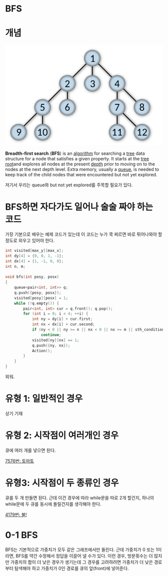 # BFS

# 개념

![BFS](../../docs/img/BFS1.png)

**Breadth-first search** (**BFS**) is an [algorithm](https://en.wikipedia.org/wiki/Algorithm) for searching a [tree](https://en.wikipedia.org/wiki/Tree_(data_structure)) data structure for a node that satisfies a given property. It starts at the [tree root](https://en.wikipedia.org/wiki/Tree_(data_structure)#Terminology)and explores all nodes at the present [depth](https://en.wikipedia.org/wiki/Tree_(data_structure)#Terminology) prior to moving on to the nodes at the next depth level. Extra memory, usually a [queue](https://en.wikipedia.org/wiki/Queue_(data_structure)), is needed to keep track of the child nodes that were encountered but not yet explored.

저기서 우리는 queue와 but not yet explored를 주목할 필요가 있다.

# BFS하면 자다가도 일어나 술술 짜야 하는 코드

가장 기본으로 배우는 예제 코드가 있는데 이 코드는 누가 쿡 찌르면 바로 튀어나와야 할 정도로 외우고 있어야 한다.

```cpp
int visited[max_y][max_x];
int dy[4] = {0, 0, 1, -1};
int dx[4] = {1, -1, 0, 0};
int n, m;

void bfs(int posy, posx)
{
	queue<pair<int, int>> q;
	q.push({posy, posx});
	visited[posy][posx] = 1;
	while (!q.empty()) {
		pair<int, int> cur = q.front(); q.pop();
		for (int i = 0; i < 4; ++i) {
			int ny = dy[i] + cur.first;
			int nx = dx[i] + cur.second;
			if (ny < 0 || ny >= n || nx < 0 || nx >= m || sth_condition() || visited[ny][nx] == 1)
				continue;
			visited[ny][nx] == 1;
			q.push({ny, nx});
			Action();
		}
	}
}
```

외워.

# 유형 1: 일반적인 경우

상기 기재

# 유형 2: 시작점이 여러개인 경우

큐에 여러 개를 넣으면 된다.

[7576번: 토마토](https://www.acmicpc.net/problem/7576)

# 유형3: 시작점이 두 종류인 경우

큐를 두 개 만들면 된다. 근데 이건 경우에 따라 while문을 따로 2개 할건지, 하나의 while문에 두 큐를 동시에 돌릴건지를 생각해야 한다.

[4179번: 불!](https://www.acmicpc.net/problem/4179)

# 0-1 BFS

BFS는 기본적으로 가중치가 모두 같은 그래프에서만 돌린다. 근데 가중치가 0 또는 1이라면, BFS를 약간 수정해서 정답을 이끌어 낼 수가 있다. 이런 경우, 방문횟수는 더 많지만 가중치의 합이 더 낮은 경우가 생기는데 그 경우를 고려하려면 가중치가 더 낮은 경로부터 탐색해야 하고 가중치가 0인 경로를 큐의 앞(front)에 넣어준다.